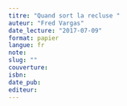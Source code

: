 ```yaml
---
titre: "Quand sort la recluse "
auteur: "Fred Vargas"
date_lecture: "2017-07-09"
format: papier
langue: fr
note:
slug: ""
couverture: 
isbn: 
date_pub: 
editeur: 
---
```

